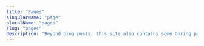 ```yaml
---
title: "Pages"
singularName: "page"
pluralName: "pages"
slug: "pages"
description: "Beyond blog posts, this site also contains some boring pages - here they are:"
---
```


<channellist></channellist>
